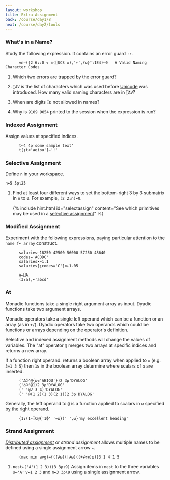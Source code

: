 ```yaml
---
layout: workshop
title: Extra Assignment
back: /course/day1/8
next: /course/day2/tools
---
```


### What's in a Name?

Study the following expression. It contains an error guard `::`. 

```APL      
      vn←({2 6::0 ⋄ ⍎(⎕UCS ⍵),'←',⍕⍵}¨⍳1E4)~0   ⍝ Valid Naming Character Codes      
```

1. Which two errors are trapped by the error guard? 

1. `⎕AV` is the list of characters which was used before [Unicode]() was introduced.
   How many valid naming characters are in `⎕AV`?

1. When are digits `⎕D` not allowed in names?

1. Why is `9109 9054` printed to the session when the expression is run?

### Indexed Assignment
Assign values at specified indices.

```APL
      t←4 4⍴'some sample text'
      t[⍸t∊'aeiou']←'!'
```

### Selective Assignment
Define `n` in your workspace.

`n←5 5⍴⍳25`

1. Find at least four different ways to set the bottom-right 3 by 3 submatrix in `n` to `0`.
    For example, `(2 2↓n)←0`.

    {% include hint.html id="selectassign" content="See which primitives may be used in a <a href='http://help.dyalog.com/18.0/#Language/Primitive%20Functions/Assignment%20Selective.htm?Highlight=selective%20assignment'>selective assignment</a>" %}

### Modified Assignment
Experiment with the following expressions, paying particular attention to the `name f← array` construct.

```APL
      salaries←18250 42500 56000 57250 48640
      codes←'ACDDC'
      salaries×←1.1
      salaries[⍸codes='C']×←1.05

      a←⎕A
      (3↑a),←'abcd'
```

### At
Monadic functions take a single right argument array as input. Dyadic functions take two argument arrays.

Monadic operators take a single left operand which can be a function or an array (as in `+/`). Dyadic operators take two operands which could be functions or arrays depending on the operator's definition.

Selective and indexed assignment methods will change the values of variables. The "at" operator `@` merges two arrays at specific indices and returns a new array.

If a function right operand. returns a boolean array when applied to `⍵` (e.g. `3=1 3 5`) then `1`s in the boolean array determine where scalars of `⍺` are inserted.

```APL
      ('∆⍥'@{⍵∊'AEIOU'})2 3⍴'DYALOG'
      ('∆⍥'@1)2 3⍴'DYALOG'
      (' '@2 3 4)'DYALOG'
      (' '@(1 2)(1 3)(2 1))2 3⍴'DYALOG'
```

Generally, the left operand to `@` is a function applied to scalars in `⍵` specified by the right operand. 

```APL
      {1↓(1∘⎕C@{¯1⌽' '=⍵})' ',⍵}'my excellent heading'
```

### Strand Assignment
[*Distributed assignment*]() or *strand assignment* allows multiple names to be defined using a single assignment arrow `←`.

```APL
      (max min avg)←{(⌈⌿⍵)(⌊⌿⍵)((+⌿÷≢)⍵)}3 1 4 1 5
```

1. `nest←('A'(1 2 3))(3 3⍴⍳9)`
    Assign items in `nest` to the three variables `s←'A'` `v←1 2 3` and `m←3 3⍴⍳9` using a single assignment arrow.